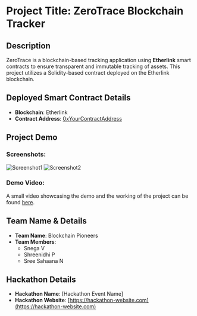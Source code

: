 # Project Title: ZeroTrace Blockchain Tracker

## Description
ZeroTrace is a blockchain-based tracking application using **Etherlink** smart contracts to ensure transparent and immutable tracking of assets. This project utilizes a Solidity-based contract deployed on the Etherlink blockchain.

## Deployed Smart Contract Details
- **Blockchain**: Etherlink
- **Contract Address**: [0xYourContractAddress](#)

## Project Demo
### Screenshots:
![Screenshot1](path/to/screenshot1.png)
![Screenshot2](path/to/screenshot2.png)

### Demo Video:
A small video showcasing the demo and the working of the project can be found [here](link-to-video).

## Team Name & Details
- **Team Name**: Blockchain Pioneers
- **Team Members**:
  - Snega V
  - Shreenidhi P
  - Sree Sahaana N
## Hackathon Details
- **Hackathon Name**: [Hackathon Event Name]
- **Hackathon Website**: [https://hackathon-website.com](https://hackathon-website.com)
